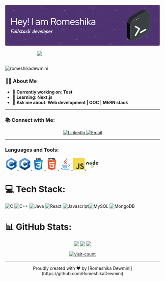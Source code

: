 ![Header](./github-header-image.png)

<img align="right" src="https://user-images.githubusercontent.com/74038190/213760705-0d5bf320-4f43-4352-b74b-0889ae726bf7.gif" width="400">
<br><br>
<p align="left"> <img src="https://komarev.com/ghpvc/?username=romeshikadewmini&label=Profile%20views&color=0e75b6&style=flat" alt="romeshikadewmini" /> </p>

### 👨‍💻 About Me
- 🔭 **Currently working on**: **Test**
- 🌱 **Learning**: **Next.js**
- 💬 **Ask me about**: **Web development | OOC | MERN stack**

---

### 📚 Connect with Me:
<p align="center">
  <a href="https://www.linkedin.com/in/romeshika-dewmini-87216530b/" target="_blank">
    <img src="https://img.shields.io/badge/LinkedIn-%2300A1F1.svg?style=flat&logo=linkedin&logoColor=white" alt="LinkedIn"/>
  </a>
  <a href="mailto:romeshikadewmini100@gmail.com" target="_blank">
    <img src="https://img.shields.io/badge/Email-%23E60000.svg?style=flat&logo=gmail&logoColor=white" alt="Email"/>
  </a>
</p>


---
<p align="left">
</p>

<h3 align="left">Languages and Tools:</h3>
<p align="left"> <a href="https://www.cprogramming.com/" target="_blank" rel="noreferrer"> <img src="https://raw.githubusercontent.com/devicons/devicon/master/icons/c/c-original.svg" alt="c" width="40" height="40"/> </a> <a href="https://www.w3schools.com/cpp/" target="_blank" rel="noreferrer"> <img src="https://raw.githubusercontent.com/devicons/devicon/master/icons/cplusplus/cplusplus-original.svg" alt="cplusplus" width="40" height="40"/> </a> <a href="https://www.w3schools.com/css/" target="_blank" rel="noreferrer"> <img src="https://raw.githubusercontent.com/devicons/devicon/master/icons/css3/css3-original-wordmark.svg" alt="css3" width="40" height="40"/> </a> <a href="https://www.w3.org/html/" target="_blank" rel="noreferrer"> <img src="https://raw.githubusercontent.com/devicons/devicon/master/icons/html5/html5-original-wordmark.svg" alt="html5" width="40" height="40"/> </a> <a href="https://www.java.com" target="_blank" rel="noreferrer"> <img src="https://raw.githubusercontent.com/devicons/devicon/master/icons/java/java-original.svg" alt="java" width="40" height="40"/> </a> <a href="https://developer.mozilla.org/en-US/docs/Web/JavaScript" target="_blank" rel="noreferrer"> <img src="https://raw.githubusercontent.com/devicons/devicon/master/icons/javascript/javascript-original.svg" alt="javascript" width="40" height="40"/> </a> <a href="https://nodejs.org" target="_blank" rel="noreferrer"> <img src="https://raw.githubusercontent.com/devicons/devicon/master/icons/nodejs/nodejs-original-wordmark.svg" alt="nodejs" width="40" height="40"/> </a> </p>

# 💻 Tech Stack:
![C](https://img.shields.io/badge/c-%2300599C.svg?style=for-the-badge&logo=c&logoColor=white) ![C++](https://img.shields.io/badge/c++-%2300599C.svg?style=for-the-badge&logo=c%2B%2B&logoColor=white) ![Java](https://img.shields.io/badge/java-%23ED8B00.svg?style=for-the-badge&logo=openjdk&logoColor=white) ![React](https://img.shields.io/badge/React-61DAFB.svg?style=for-the-badge&logo=React&logoColor=black) ![Javascript](https://img.shields.io/badge/JavaScript-F7DF1E.svg?style=for-the-badge&logo=JavaScript&logoColor=black)![MySQL](https://img.shields.io/badge/mysql-%2300000f.svg?style=for-the-badge&logo=mysql&logoColor=white) ![MongoDB](https://img.shields.io/badge/MongoDB-%234ea94b.svg?style=for-the-badge&logo=mongodb&logoColor=white)
# 📊 GitHub Stats:
<p align="center">
  <img src="https://github-readme-stats.vercel.app/api/top-langs/?username=RomeshikaDewmini&theme=chartreuse-dark&hide_border=false&include_all_commits=true&count_private=true&layout=compact" width="32%" />
  <img src="https://github-readme-stats.vercel.app/api?username=RomeshikaDewmini&theme=chartreuse-dark&hide_border=false&include_all_commits=true&count_private=true" width="32%" />
  <img src="https://github-readme-streak-stats.herokuapp.com/?user=RomeshikaDewmini&theme=chartreuse-dark&hide_border=false" width="32%" />
</p>
<p align="center">
  <a href="https://visitcount.itsvg.in">
    <img src="https://visitcount.itsvg.in/api?id=RomeshikaDewmini&icon=0&color=0" alt="visit-count" />
  </a>
</p>

---

<p align="center">
  Proudly created with ❤️ by [Romeshika Dewmini](https://github.com/RomeshikaDewmini)
</p>

<!-- Proudly created with GPRM ( https://gprm.itsvg.in ) -->
